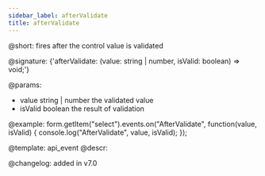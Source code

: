 ```yaml
---
sidebar_label: afterValidate
title: afterValidate
---          
```


@short: fires after the control value is validated
 
@signature: {'afterValidate: (value: string | number, isValid: boolean) => void;'}

@params:
- value       string | number  the validated value
- isValid     boolean     the result of validation


@example:
form.getItem("select").events.on("AfterValidate", function(value, isValid) {
    console.log("AfterValidate", value, isValid);
});


@template: api_event
@descr:


@changelog: added in v7.0
